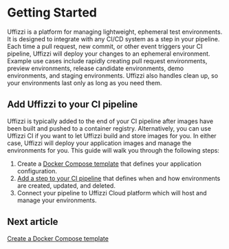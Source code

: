 # Getting Started

Uffizzi is a platform for managing lightweight, ephemeral test environments. It is designed to integrate with any CI/CD system as a step in your pipeline. Each time a pull request, new commit, or other event triggers your CI pipeline, Uffizzi will deploy your changes to an ephemeral environment. Example use cases include rapidly creating pull request environments, preview environments, release candidate environments, demo environments, and staging environments. Uffizzi also handles clean up, so your environments last only as long as you need them.

## Add Uffizzi to your CI pipeline

Uffizzi is typically added to the end of your CI pipeline after images have been built and pushed to a container registry. Alternatively, you can use Uffizzi CI if you want to let Uffizzi build and store images for you. In either case, Uffizzi will deploy your application images and manage the environments for you. This guide will walk you through the following steps:

1. Create a [Docker Compose template](docker-compose-template.md) that defines your application configuration.
2. [Add a step to your CI pipeline](integrate-with-ci.md) that defines when and how environments are created, updated, and deleted.
3. Connect your pipeline to Uffizzi Cloud platform which will host and manage your environments.

## Next article

[Create a Docker Compose template](docker-compose-template.md)

